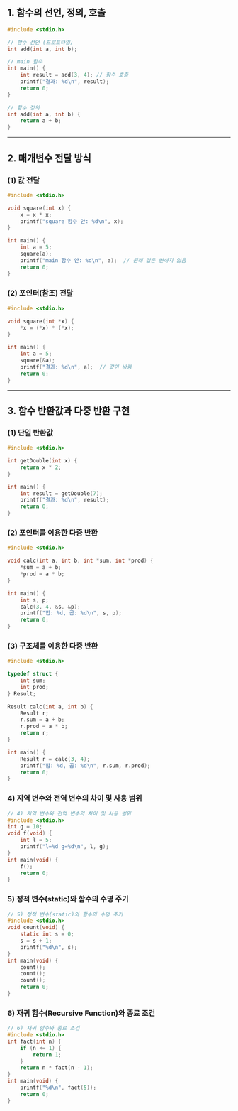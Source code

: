 ## 1. 함수의 선언, 정의, 호출

```c
#include <stdio.h>

// 함수 선언 (프로토타입)
int add(int a, int b);

// main 함수
int main() {
    int result = add(3, 4); // 함수 호출
    printf("결과: %d\n", result);
    return 0;
}

// 함수 정의
int add(int a, int b) {
    return a + b;
}
```

---

## 2. 매개변수 전달 방식

### (1) 값 전달

```c
#include <stdio.h>

void square(int x) {  
    x = x * x;  
    printf("square 함수 안: %d\n", x);  
}

int main() {
    int a = 5;
    square(a);
    printf("main 함수 안: %d\n", a);  // 원래 값은 변하지 않음
    return 0;
}
```

### (2) 포인터(참조) 전달

```c
#include <stdio.h>

void square(int *x) {  
    *x = (*x) * (*x);  
}

int main() {
    int a = 5;
    square(&a);
    printf("결과: %d\n", a);  // 값이 바뀜
    return 0;
}
```

---

## 3. 함수 반환값과 다중 반환 구현

### (1) 단일 반환값

```c
#include <stdio.h>

int getDouble(int x) {
    return x * 2;
}

int main() {
    int result = getDouble(7);
    printf("결과: %d\n", result);
    return 0;
}
```

### (2) 포인터를 이용한 다중 반환

```c
#include <stdio.h>

void calc(int a, int b, int *sum, int *prod) {
    *sum = a + b;
    *prod = a * b;
}

int main() {
    int s, p;
    calc(3, 4, &s, &p);
    printf("합: %d, 곱: %d\n", s, p);
    return 0;
}
```

### (3) 구조체를 이용한 다중 반환

```c
#include <stdio.h>

typedef struct {
    int sum;
    int prod;
} Result;

Result calc(int a, int b) {
    Result r;
    r.sum = a + b;
    r.prod = a * b;
    return r;
}

int main() {
    Result r = calc(3, 4);
    printf("합: %d, 곱: %d\n", r.sum, r.prod);
    return 0;
}
```
### 4) 지역 변수와 전역 변수의 차이 및 사용 범위


```c
// 4) 지역 변수와 전역 변수의 차이 및 사용 범위
#include <stdio.h>
int g = 10;
void f(void) {
    int l = 5;
    printf("l=%d g=%d\n", l, g);
}
int main(void) {
    f();
    return 0;
}
```

### 5) 정적 변수(static)와 함수의 수명 주기
```c
// 5) 정적 변수(static)와 함수의 수명 주기
#include <stdio.h>
void count(void) {
    static int s = 0;
    s = s + 1;
    printf("%d\n", s);
}
int main(void) {
    count();
    count();
    count();
    return 0;
}
```

### 6) 재귀 함수(Recursive Function)와 종료 조건

```c
// 6) 재귀 함수와 종료 조건
#include <stdio.h>
int fact(int n) {
    if (n <= 1) {
        return 1;
    }
    return n * fact(n - 1);
}
int main(void) {
    printf("%d\n", fact(5));
    return 0;
}
```
